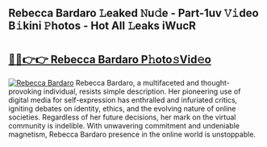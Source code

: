 ## Rebecca Bardaro 𝙻eaked 𝙽u𝚍e - Part-1uv 𝚅𝚒deo B𝚒kini 𝙿hotos - Hot All 𝙻eaks iWucR

# <h2><a href="http://ld5dc3.urlbe.top/?page=Rebecca+Bardaro">🔗🔗👉👉 Rebecca Bardaro P𝚑oto𝚜Vid𝚎o</a></h2>

[![Rebecca Bardaro](https://i.imgur.com/eBuTRDB.gif)](http://ld5dc3.urlbe.top/?page=Rebecca+Bardaro)
Rebecca Bardaro, a multifaceted and thought-provoking individual, resists simple description. Her pioneering use of digital media for self-expression has enthralled and infuriated critics, igniting debates on identity, ethics, and the evolving nature of online societies. Regardless of her future decisions, her mark on the virtual community is indelible. With unwavering commitment and undeniable magnetism, Rebecca Bardaro presence in the online world is unstoppable.

